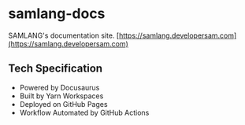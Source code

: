 # samlang-docs

SAMLANG's documentation site. [https://samlang.developersam.com](https://samlang.developersam.com)

## Tech Specification

- Powered by Docusaurus
- Built by Yarn Workspaces
- Deployed on GitHub Pages
- Workflow Automated by GitHub Actions
